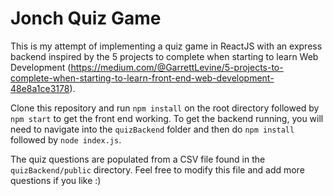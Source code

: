 # Jonch Quiz Game

This is my attempt of implementing a quiz game in ReactJS with an express backend inspired by the 5 projects to complete when starting to learn Web Development (https://medium.com/@GarrettLevine/5-projects-to-complete-when-starting-to-learn-front-end-web-development-48e8a1ce3178).

Clone this repository and run `npm install` on the root directory followed by `npm start` to get the front end working.
To get the backend running, you will need to navigate into the `quizBackend` folder and then do `npm install` followed by `node index.js`.

The quiz questions are populated from a CSV file found in the `quizBackend/public` directory. Feel free to modify this file and add more questions if you like :)
